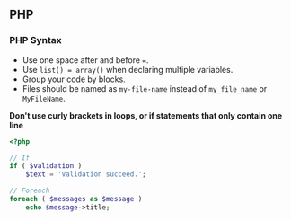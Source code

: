 ## PHP

### PHP Syntax

* Use one space after and before `=`.
* Use `list() = array()` when declaring multiple variables.
* Group your code by blocks.
* Files should be named as `my-file-name` instead of `my_file_name` or `MyFileName`.


**Don't use curly brackets in loops, or if statements that only contain one line**

```php
<?php

// If
if ( $validation )
	$text = 'Validation succeed.';

// Foreach
foreach ( $messages as $message )
	echo $message->title;

```
